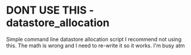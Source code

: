 # DONT USE THIS - datastore_allocation
Simple command line datastore allocation script
I recommend not using this. The math is wrong and I need to re-write it so it works. I'm busy atm
